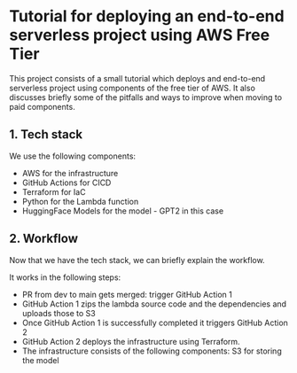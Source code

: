 # Tutorial for deploying an end-to-end serverless project using AWS Free Tier

This project consists of a small tutorial which deploys and end-to-end serverless project using components of the free tier of AWS.
It also discusses briefly some of the pitfalls and ways to improve when moving to paid components.

## 1.  Tech stack
We use the following components:
- AWS for the infrastructure
- GitHub Actions for CICD
- Terraform for IaC
- Python for the Lambda function
- HuggingFace Models for the model - GPT2 in this case

## 2. Workflow
Now that we have the tech stack, we can briefly explain the workflow.

It works in the following steps:
- PR from dev to main gets merged: trigger GitHub Action 1
- GitHub Action 1 zips the lambda source code and the dependencies and uploads those to S3
- Once GitHub Action 1 is successfully completed it triggers GitHub Action 2
- GitHub Action 2 deploys the infrastructure using Terraform.
- The infrastructure consists of the following components: S3 for storing the model 
